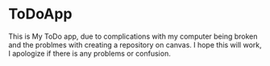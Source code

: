 # ToDoApp
This is My ToDo app, due to complications with my computer being broken and the problmes with creating a repository on canvas. 
I hope this will work, I apologize if there is any problems or confusion. 
